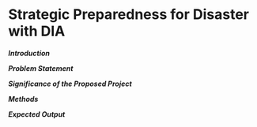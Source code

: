 # Strategic Preparedness for Disaster with DIA
**_Introduction_**

**_Problem Statement_**

**_Significance of the Proposed Project_**

**_Methods_**

**_Expected Output_**
